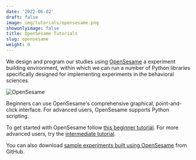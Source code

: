 ```yaml
---
date: '2022-06-02'
draft: false
image: img/tutorials/opensesame.png
showonlyimage: false
title: OpenSesame Tutorials
slug: opensesame
weight: 0
---
```


We design and program our studies using [OpenSesame](https://osdoc.cogsci.nl) a experiment building environment, within which we can run a number of Python libraries specifically designed for implementing experiments in the behavioral sciences.

<!--more-->

![OpenSesame](/img/tutorials/OpenSesame3_small_WEB.gif)

Beginners can use OpenSesame's comprehensive graphical, point-and-click interface. For advanced users, OpenSesame supports Python scripting.

To get started with OpenSesame follow [this beginner tutorial](https://osdoc.cogsci.nl/4.0/tutorials/beginner/). For more advanced users, try the [intermediate tutorial](https://osdoc.cogsci.nl/4.0/tutorials/intermediate/).

You can also download [sample experiments built using OpenSesame](https://github.com/open-cogsci/OpenSesame/tree/ising/extensions/example_experiments/examples) from GitHub.
